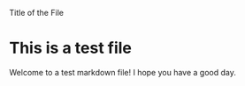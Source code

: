 Title of the File


# This is a test file

Welcome to a test markdown file! I hope you have a good day.